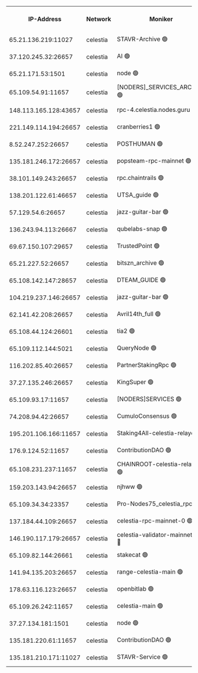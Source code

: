 


<table><tr><th>IP-Address</th><th>Network</th><th>Moniker</th><th>Latest Block Height</th><th>Earliest Block Height</th><th>Catching Up</th><th>Tx Index</th><th>Voting Power</th><th>Scan Time</th></tr><tr><td>65.21.136.219:11027</td><td>celestia</td><td>STAVR-Archive 🟢</td><td>2608281</td><td>1</td><td>False</td><td>on</td><td>0</td><td>2024-10-20T19:45:07.569516718UTC</td></tr><tr><td>37.120.245.32:26657</td><td>celestia</td><td>AI 🟢</td><td>2608281</td><td>1</td><td>False</td><td>off</td><td>0</td><td>2024-10-20T19:45:07.943473152UTC</td></tr><tr><td>65.21.171.53:1501</td><td>celestia</td><td>node 🟢</td><td>2608281</td><td>1</td><td>False</td><td>on</td><td>0</td><td>2024-10-20T19:45:08.336002134UTC</td></tr><tr><td>65.109.54.91:11657</td><td>celestia</td><td>[NODERS]_SERVICES_ARCHIVE 🟢</td><td>2608285</td><td>1</td><td>False</td><td>on</td><td>0</td><td>2024-10-20T19:45:47.528273447UTC</td></tr><tr><td>148.113.165.128:43657</td><td>celestia</td><td>rpc-4.celestia.nodes.guru 🟢</td><td>2608290</td><td>1</td><td>False</td><td>on</td><td>0</td><td>2024-10-20T19:46:51.579988067UTC</td></tr><tr><td>221.149.114.194:26657</td><td>celestia</td><td>cranberries1 🟢</td><td>2608291</td><td>1</td><td>False</td><td>on</td><td>0</td><td>2024-10-20T19:47:05.322034395UTC</td></tr><tr><td>8.52.247.252:26657</td><td>celestia</td><td>POSTHUMAN 🟢</td><td>2608295</td><td>1</td><td>False</td><td>on</td><td>0</td><td>2024-10-20T19:47:55.230821041UTC</td></tr><tr><td>135.181.246.172:26657</td><td>celestia</td><td>popsteam-rpc-mainnet 🟢</td><td>2608298</td><td>1</td><td>False</td><td>on</td><td>0</td><td>2024-10-20T19:48:29.319449353UTC</td></tr><tr><td>38.101.149.243:26657</td><td>celestia</td><td>rpc.chaintrails 🟢</td><td>2608299</td><td>1</td><td>False</td><td>on</td><td>0</td><td>2024-10-20T19:48:41.022267018UTC</td></tr><tr><td>138.201.122.61:46657</td><td>celestia</td><td>UTSA_guide 🟢</td><td>2608302</td><td>1</td><td>False</td><td>on</td><td>0</td><td>2024-10-20T19:49:12.091765334UTC</td></tr><tr><td>57.129.54.6:26657</td><td>celestia</td><td>jazz-guitar-bar 🟢</td><td>2608302</td><td>1</td><td>False</td><td>off</td><td>0</td><td>2024-10-20T19:49:12.412129820UTC</td></tr><tr><td>136.243.94.113:26667</td><td>celestia</td><td>qubelabs-snap 🟢</td><td>2608304</td><td>1</td><td>False</td><td>on</td><td>0</td><td>2024-10-20T19:49:36.196982881UTC</td></tr><tr><td>69.67.150.107:29657</td><td>celestia</td><td>TrustedPoint 🟢</td><td>2608305</td><td>1</td><td>False</td><td>on</td><td>0</td><td>2024-10-20T19:49:51.424302895UTC</td></tr><tr><td>65.21.227.52:26657</td><td>celestia</td><td>bitszn_archive 🟢</td><td>2608310</td><td>1</td><td>False</td><td>on</td><td>0</td><td>2024-10-20T19:50:46.040173648UTC</td></tr><tr><td>65.108.142.147:28657</td><td>celestia</td><td>DTEAM_GUIDE 🟢</td><td>2608314</td><td>1</td><td>False</td><td>on</td><td>0</td><td>2024-10-20T19:51:27.128813600UTC</td></tr><tr><td>104.219.237.146:26657</td><td>celestia</td><td>jazz-guitar-bar 🟢</td><td>2608315</td><td>1</td><td>False</td><td>off</td><td>0</td><td>2024-10-20T19:51:36.157286157UTC</td></tr><tr><td>62.141.42.208:26657</td><td>celestia</td><td>Avril14th_full 🟢</td><td>2608317</td><td>1</td><td>False</td><td>on</td><td>0</td><td>2024-10-20T19:52:07.396940826UTC</td></tr><tr><td>65.108.44.124:26601</td><td>celestia</td><td>tia2 🟢</td><td>2371494</td><td>339581</td><td>False</td><td>on</td><td>0</td><td>2024-10-20T19:45:27.138888163UTC</td></tr><tr><td>65.109.112.144:5021</td><td>celestia</td><td>QueryNode 🟢</td><td>2371494</td><td>1406226</td><td>False</td><td>off</td><td>0</td><td>2024-10-20T19:49:16.955315507UTC</td></tr><tr><td>116.202.85.40:26657</td><td>celestia</td><td>PartnerStakingRpc 🟢</td><td>2371494</td><td>1588231</td><td>False</td><td>on</td><td>0</td><td>2024-10-20T19:45:27.384963550UTC</td></tr><tr><td>37.27.135.246:26657</td><td>celestia</td><td>KingSuper 🟢</td><td>2371494</td><td>1814358</td><td>False</td><td>off</td><td>0</td><td>2024-10-20T19:46:11.058751760UTC</td></tr><tr><td>65.109.93.17:11657</td><td>celestia</td><td>[NODERS]SERVICES 🟢</td><td>2608300</td><td>2371581</td><td>False</td><td>on</td><td>0</td><td>2024-10-20T19:48:57.300092182UTC</td></tr><tr><td>74.208.94.42:26657</td><td>celestia</td><td>CumuloConsensus 🟢</td><td>2608291</td><td>2384001</td><td>False</td><td>on</td><td>0</td><td>2024-10-20T19:47:08.148173624UTC</td></tr><tr><td>195.201.106.166:11657</td><td>celestia</td><td>Staking4All-celestia-relayer 🟢</td><td>2608318</td><td>2399575</td><td>False</td><td>off</td><td>0</td><td>2024-10-20T19:52:18.487766894UTC</td></tr><tr><td>176.9.124.52:11657</td><td>celestia</td><td>ContributionDAO 🟢</td><td>2608310</td><td>2419178</td><td>False</td><td>on</td><td>0</td><td>2024-10-20T19:50:45.660038192UTC</td></tr><tr><td>65.108.231.237:11657</td><td>celestia</td><td>CHAINROOT-celestia-relayer 🟢</td><td>2608288</td><td>2473086</td><td>False</td><td>on</td><td>0</td><td>2024-10-20T19:46:29.926047692UTC</td></tr><tr><td>159.203.143.94:26657</td><td>celestia</td><td>njhww 🟢</td><td>2608292</td><td>2487331</td><td>False</td><td>off</td><td>0</td><td>2024-10-20T19:47:14.947278399UTC</td></tr><tr><td>65.109.34.34:23357</td><td>celestia</td><td>Pro-Nodes75_celestia_rpc 🟢</td><td>2608298</td><td>2487337</td><td>False</td><td>on</td><td>0</td><td>2024-10-20T19:48:28.936181927UTC</td></tr><tr><td>137.184.44.109:26657</td><td>celestia</td><td>celestia-rpc-mainnet-0 🟢</td><td>2593885</td><td>2517150</td><td>False</td><td>on</td><td>0</td><td>2024-10-20T19:48:56.938798282UTC</td></tr><tr><td>146.190.117.179:26657</td><td>celestia</td><td>celestia-validator-mainnet-0 🔴</td><td>2608311</td><td>2517150</td><td>False</td><td>off</td><td>8000049</td><td>2024-10-20T19:50:57.314510141UTC</td></tr><tr><td>65.109.82.144:26661</td><td>celestia</td><td>stakecat 🟢</td><td>2608300</td><td>2560501</td><td>False</td><td>on</td><td>0</td><td>2024-10-20T19:48:56.005661127UTC</td></tr><tr><td>141.94.135.203:26657</td><td>celestia</td><td>range-celestia-main 🟢</td><td>2608283</td><td>2569748</td><td>False</td><td>on</td><td>0</td><td>2024-10-20T19:45:30.131454712UTC</td></tr><tr><td>178.63.116.123:26657</td><td>celestia</td><td>openbitlab 🟢</td><td>2608284</td><td>2577013</td><td>False</td><td>on</td><td>0</td><td>2024-10-20T19:45:42.935014460UTC</td></tr><tr><td>65.109.26.242:11657</td><td>celestia</td><td>celestia-main 🟢</td><td>2608303</td><td>2578825</td><td>False</td><td>on</td><td>0</td><td>2024-10-20T19:49:21.504756500UTC</td></tr><tr><td>37.27.134.181:1501</td><td>celestia</td><td>node 🟢</td><td>2608293</td><td>2602478</td><td>False</td><td>off</td><td>0</td><td>2024-10-20T19:47:29.794335413UTC</td></tr><tr><td>135.181.220.61:11657</td><td>celestia</td><td>ContributionDAO 🟢</td><td>2608296</td><td>2602559</td><td>False</td><td>off</td><td>0</td><td>2024-10-20T19:47:59.704171903UTC</td></tr><tr><td>135.181.210.171:11027</td><td>celestia</td><td>STAVR-Service 🟢</td><td>2608283</td><td>2606001</td><td>False</td><td>on</td><td>0</td><td>2024-10-20T19:45:27.735075813UTC</td></tr></table>